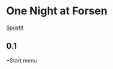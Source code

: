 # One Night at Forsen
[Spustit](https://mcbeefyvevo.github.io/fnafko/)

<h2>0.1</h2>
<p>+Start menu</p>



